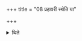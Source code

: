 +++
title = "08 प्रहावरी स्थेति या"

+++

<details><summary>थिते</summary>

प्रहावरी स्थेति या उत्स्यन्दित्वा तत्रैव प्रत्यवसिच्यन्ते ८
</details>
